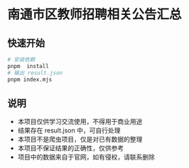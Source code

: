 # 南通市区教师招聘相关公告汇总

## 快速开始

```bash
# 安装依赖
pnpm  install
# 输出 result.json
pnpm index.mjs
```

## 说明

- 本项目仅供学习交流使用，不得用于商业用途
- 结果存在 result.json 中，可自行处理
- 本项目不是爬虫项目，仅是对已有数据的整理
- 本项目不保证结果的正确性，仅供参考
- 项目中的数据来自于官网，如有侵权，请联系删除
